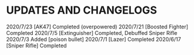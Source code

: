 # UPDATES AND CHANGELOGS

2020/7/23 [AK47] Completed (overpowered)
2020/7/21 [Boosted Fighter] Completed
2020/7/5 [Extinguisher] Completed, Debuffed Sniper Rifle
2020/7/3 Added [poison bullet]
2020/7/1 [Lazer] Completed
2020/6/17 [Sniper Rifle] Completed

